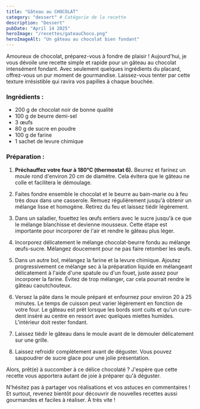 ```yaml
---
title: "Gâteau au CHOCOLAT"
category: "dessert" # Catégorie de la recette
description: "Dessert"
pubDate: "April 14 2025"
heroImage: "/recettes/gateauChoco.png"
heroImageAlt: "Un gâteau au chocolat bien fondant"
---
```

Amoureux de chocolat, préparez-vous à fondre de plaisir ! Aujourd'hui, je vous dévoile une recette simple et rapide pour un gâteau au chocolat intensément fondant. Avec seulement quelques ingrédients du placard, offrez-vous un pur moment de gourmandise. Laissez-vous tenter par cette texture irrésistible qui ravira vos papilles à chaque bouchée.

### Ingrédients :

* 200 g de chocolat noir de bonne qualité
* 100 g de beurre demi-sel
* 3 œufs
* 80 g de sucre en poudre
* 100 g de farine
* 1 sachet de levure chimique


### Préparation :

1.  **Préchauffez votre four à 180°C (thermostat 6).** Beurrez et farinez un moule rond d'environ 20 cm de diamètre. Cela évitera que le gâteau ne colle et facilitera le démoulage.

2.  Faites fondre ensemble le chocolat et le beurre au bain-marie ou à feu très doux dans une casserole. Remuez régulièrement jusqu'à obtenir un mélange lisse et homogène. Retirez du feu et laissez tiédir légèrement.
3.  Dans un saladier, fouettez les œufs entiers avec le sucre jusqu'à ce que le mélange blanchisse et devienne mousseux. Cette étape est importante pour incorporer de l'air et rendre le gâteau plus léger.
4.  Incorporez délicatement le mélange chocolat-beurre fondu au mélange œufs-sucre. Mélangez doucement pour ne pas faire retomber les œufs.
5.  Dans un autre bol, mélangez la farine et la levure chimique. Ajoutez progressivement ce mélange sec à la préparation liquide en mélangeant délicatement à l'aide d'une spatule ou d'un fouet, juste assez pour incorporer la farine. Évitez de trop mélanger, car cela pourrait rendre le gâteau caoutchouteux.
6.  Versez la pâte dans le moule préparé et enfournez pour environ 20 à 25 minutes. Le temps de cuisson peut varier légèrement en fonction de votre four. Le gâteau est prêt lorsque les bords sont cuits et qu'un cure-dent inséré au centre en ressort avec quelques miettes humides. L'intérieur doit rester fondant.
7.  Laissez tiédir le gâteau dans le moule avant de le démouler délicatement sur une grille.
8.  Laissez refroidir complètement avant de déguster. Vous pouvez saupoudrer de sucre glace pour une jolie présentation.

Alors, prêt(e) à succomber à ce délice chocolaté ? J'espère que cette recette vous apportera autant de joie à préparer qu'à déguster.<br>

N'hésitez pas à partager vos réalisations et vos astuces en commentaires ! Et surtout, revenez bientôt pour découvrir de nouvelles recettes aussi gourmandes et faciles à réaliser. À très vite !